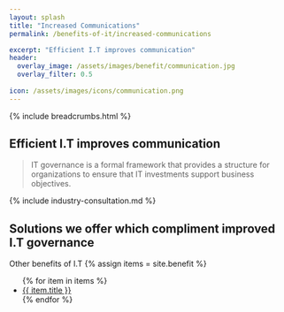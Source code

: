 ```yaml
---
layout: splash 
title: "Increased Communications"
permalink: /benefits-of-it/increased-communications

excerpt: "Efficient I.T improves communication"
header:
  overlay_image: /assets/images/benefit/communication.jpg
  overlay_filter: 0.5 
  
icon: /assets/images/icons/communication.png
---
```


{% include breadcrumbs.html %}

## Efficient I.T improves communication

> IT governance is a formal framework that provides a structure for organizations to ensure that IT investments support business objectives.

{% include industry-consultation.md %}

## Solutions we offer which compliment improved I.T governance


Other benefits of I.T
{% assign items = site.benefit %}
<ul class="">
    {% for item in items %}
        <li><a href="{{ item.url }}">{{ item.title }}</a></li>
    {% endfor %}
</ul>
